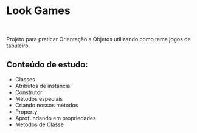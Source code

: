 # Look Games
<br>

Projeto para praticar Orientação a Objetos utilizando como tema jogos de tabuleiro.

## Conteúdo de estudo:

- Classes
- Atributos de instância
- Construtor
- Métodos especiais
- Criando nossos métodos
- Property
- Aprofundando em propriedades
- Métodos de Classe